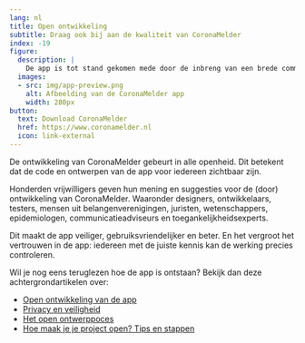 ```yaml
---
lang: nl
title: Open ontwikkeling
subtitle: Draag ook bij aan de kwaliteit van CoronaMelder
index: -19
figure:
  description: |
    De app is tot stand gekomen mede door de inbreng van een brede community van experts
  images:
  - src: img/app-preview.png
    alt: Afbeelding van de CoronaMelder app
    width: 280px
button:
  text: Download CoronaMelder
  href: https://www.coronamelder.nl
  icon: link-external
---
```

 
De ontwikkeling van CoronaMelder gebeurt in alle openheid. Dit betekent dat de code en ontwerpen van de app voor iedereen zichtbaar zijn. 

Honderden vrijwilligers geven hun mening en suggesties voor de (door) ontwikkeling van CoronaMelder. Waaronder designers, ontwikkelaars, testers, mensen uit belangenverenigingen, juristen, wetenschappers, epidemiologen, communicatieadviseurs en toegankelijkheidsexperts. 

Dit maakt de app veiliger, gebruiksvriendelijker en beter. En het vergroot het vertrouwen in de app: iedereen met de juiste kennis kan de werking precies controleren. 

Wil je nog eens teruglezen hoe de app is ontstaan? Bekijk dan deze achtergrondartikelen over: 
* [Open ontwikkeling van de app](https://tweakers.net/reviews/7994/veilige-en-nuttige-corona-app-kan-dat.html)
* [Privacy en veiligheid](https://tweakers.net/reviews/8242/coronamelder-privacy-en-veiligheid-audits-pentests-en-meer.html)
* [Het open ontwerppoces](https://www.frankwatching.com/archive/2020/10/08/coronamelder-making-of/)
* [Hoe maak je je project open? Tips en stappen](https://klipklaar.nl/een-veranderende-organisatie/hoe-ga-je-open/)
